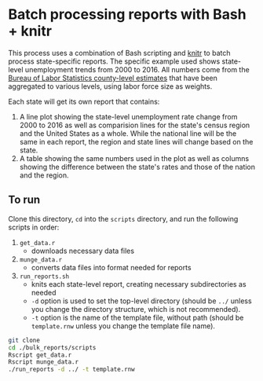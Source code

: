 # Batch processing reports with Bash + knitr

This process uses a combination of Bash scripting and
[knitr](https://yihui.name/knitr/) to batch process state-specific
reports. The specific example used shows state-level unemployment
trends from 2000 to 2016. All numbers come from the [Bureau of Labor
Statistics county-level
estimates](https://www.btskinner.me/data/bls-unemployment/) that have
been aggregated to various levels, using labor force size as weights.

Each state will get its own report that contains:

1. A line plot showing the state-level unemployment rate change from
   2000 to 2016 as well as comparision lines for the state's census
   region and the United States as a whole. While the national line
   will be the same in each report, the region and state lines will
   change based on the state.  
2. A table showing the same numbers used in the plot as well as
   columns showing the difference between the state's rates and those
   of the nation and the region.

## To run

Clone this directory, `cd` into the `scripts` directory, and run the
following scripts in order:

1. `get_data.r`
    - downloads necessary data files
2. `munge_data.r`
    - converts data files into format needed for reports
3. `run_reports.sh`
    - knits each state-level report, creating necessary subdirectories
      as needed
	- `-d` option is used to set the top-level directory (should be
      `../` unless you change the directory structure, which is not
      recommended). 
	- `-t` option is the name of the template file, without path
      (should be `template.rnw` unless you change the template file
      name). 

```bash
git clone
cd ./bulk_reports/scripts
Rscript get_data.r
Rscript munge_data.r
./run_reports -d ../ -t template.rnw
```

